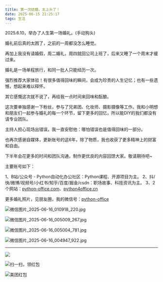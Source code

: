 ```yaml
---
title: 第一次结婚，太上头了！
date: 2025-06-15 21:25:17
tags: 生活
---
```




2025.6.10，举办了人生第一场婚礼。(手动狗头)

婚礼前后真的太困了，之前的一周都没怎么睡觉。

再加上我没有请婚假，周二婚礼，周四就回公司上班了，后来又睡了一个周末才缓过来。

婚礼是一场单程旅行，和同一批人只能经历一次。

强烈推荐大家体验！有很多值得回味的瞬间，会成为珍贵的人生记忆；也有一些遗憾，想起来难以释怀。

其它感慨这次就不说了，再给我一点时间来回味和酝酿。

这次要单独感谢一下粉丝，参与了兄弟团、化妆师、摄影摄像等工作。我和小明想和朋友们一起参与婚礼的每一个环节，留下更多的回忆，所以能DIY的我们都没有请专业团队。

主持人担心现场出错误，我一直安慰他：哪怕错误也是值得回味的一部分。

也再次感谢自媒体，更新账号的这6年，除了物质，我也收获了更多精神上的财富和自由。

下半年会花更多的时间和团队沟通，制作更优良的内容回馈大家。敬请期待吧~

主要账号如下：

1、B站/公众号 - Python自动化办公社区：Python课程、开源项目为主。
2、抖/快/微博/视频号/小红书/知乎/百度/掘金/csdn：职场故事、科技资讯为主。
3、2个网站：[python-office.com](https://www.python-office.com)、[python4office.cn](http://www.python4office.cn)

更多婚礼照片，见朋友圈，我的微信号：[python-office](http://www.python4office.cn/wechat-qrcode/)


![微信图片_2025-06-16_010918_220.jpg](https://raw.gitcode.com/user-images/assets/5027920/111ced92-6fdd-457b-8fcc-f64f29704c28/微信图片_2025-06-16_010918_220.jpg '微信图片_2025-06-16_010918_220.jpg')

![微信图片_2025-06-16_005009_267.jpg](https://raw.gitcode.com/user-images/assets/5027920/e5e6a811-d1e8-4c6d-8d2e-c434c2b2a696/微信图片_2025-06-16_005009_267.jpg '微信图片_2025-06-16_005009_267.jpg')

![微信图片_2025-06-16_005004_781.jpg](https://raw.gitcode.com/user-images/assets/5027920/9b27a322-efcb-4490-9f4a-e0f6c7231356/微信图片_2025-06-16_005004_781.jpg '微信图片_2025-06-16_005004_781.jpg')

![微信图片_2025-06-16_004947_922.jpg](https://raw.gitcode.com/user-images/assets/5027920/b45715f0-c2ea-4d5f-bed5-7e65e7be018a/微信图片_2025-06-16_004947_922.jpg '微信图片_2025-06-16_004947_922.jpg')


---


![](https://cos.python-office.com/ads/gzh/sub-py.jpg)

![扫一扫，领红包](https://raw.gitcode.com/user-images/assets/5027920/84b09492-5f26-4c39-8e30-f056839d1993/6152d8017a3595256e51cbd9e08e148b.png '6152d8017a3595256e51cbd9e08e148b.png')
  
![美团红包](https://raw.gitcode.com/user-images/assets/5027920/84f473b9-6373-46f4-beea-b671bddc637c/6d283319df13b09a3f74a9f19bf18a97.jpg '6d283319df13b09a3f74a9f19bf18a97.jpg')

